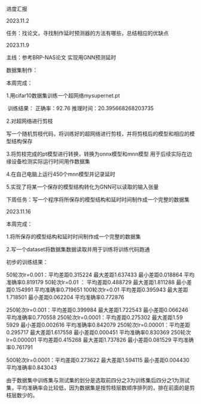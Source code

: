 进度汇报

2023.11.2

任务：找论文，寻找制作延时预测器的方法有哪些，总结相应的优缺点



2023.11.9 

主线：参考BRP-NAS论文 实现用GNN预测延时



数据集制作：

本周完成：

1.用cifar10数据集训练一个超网络mysupernet.pt

​       训练结果：    正确率：92.76 推理时间：20.395668268203735

2.对超网络进行剪枝

​       写一个随机剪枝代码，将训练好的超网络进行剪枝，并将剪枝后的模型和相应的模型结构保存

3.将剪枝完成的pt模型进行转换，转换为onnx模型和mnn模型 用于后续实际在边缘设备检测实际运行时间用作数据集

4.在自己电脑上运行450个mnn模型并记录延时

5.实现了将某一个保存的模型结构转化为GNN可以读取的输入张量



下周任务：写一个程序将所保存的模型结构和延时时间制作成一个完整的数据集



2023.11.16

本周完成：

1.将所保存的模型结构和延时时间制作成一个完整的数据集

2.写一个dataset将数据集数据读取并用于训练将训练代码跑通

初步的训练结果：

50轮次lr=0.001：平均差距0.315224 最大差距1.637433 最小差距0.018864 平均准确率0.819179
50轮次lr=0.01 ： 平均差距0.488729 最大差距1.811288 最小差距0.154991 平均准确率0.719651 
100轮次lr=0.01    平均差距0.395943 最大差距1.718501 最小差距0.062204 平均准确率0.772876


250轮次lr=0.001：平均差距0.399984 最大差距1.722543 最小差距0.066246 平均准确率0.770558
250轮次lr=0.0001：平均差距0.275302 最大差距1.59 5929 最小差距0.002616 平均准确率0.842079
250轮次lr=0.00001：平均差距0.295717 最大差距1.617558 最小差距0.000451 平均准确率0.830369
250轮次lr=0.000001 平均差距0.415268 最大差距1.737826 最小差距0.081529 平均准确率0.761791

500轮次lr=0.0001：平均差距0.273622 最大差距1.594115 最小差距0.004430 平均准确率0.843043

​       由于数据集中训练集与测试集的划分是选取前四分之3为训练集后四分之1为测试集，平均准确率会比较低，因为数据集是按剪枝层数顺序排列的，排在前面的是剪枝层数少的。





